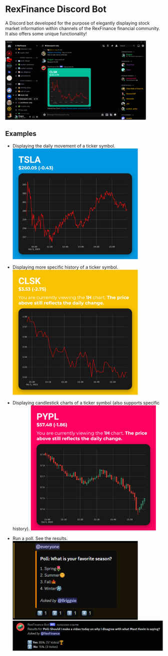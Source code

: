 # RexFinance Discord Bot

A Discord bot developed for the purpose of elegantly displaying stock market information within channels of the RexFinance financial community. It also offers some unique functionality!

<img src="discordView.png" width=450>

## Examples

* Displaying the daily movement of a ticker symbol.
    <img src="image.png" width=400>

* Displaying more specific history of a ticker symbol.
    <img src="image2.png" width=400>

* Displaying candlestick charts of a ticker symbol (also supports specific history).
    <img src="image3.png" width=400>

* Run a poll. See the results.
    <img src="poll.png" width=400>
    <img src="pollResults.png" width=500>